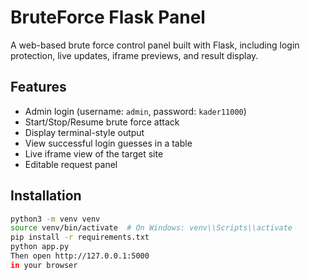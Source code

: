 # BruteForce Flask Panel

A web-based brute force control panel built with Flask, including login protection, live updates, iframe previews, and result display.

## Features
- Admin login (username: `admin`, password: `kader11000`)
- Start/Stop/Resume brute force attack
- Display terminal-style output
- View successful login guesses in a table
- Live iframe view of the target site
- Editable request panel

## Installation

```bash
python3 -m venv venv
source venv/bin/activate  # On Windows: venv\\Scripts\\activate
pip install -r requirements.txt
python app.py
Then open http://127.0.0.1:5000
in your browser 
